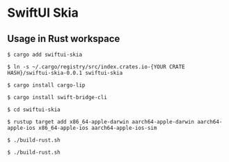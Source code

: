 # SwiftUI Skia

## Usage in Rust workspace

```shell
$ cargo add swiftui-skia
```

```shell
$ ln -s ~/.cargo/registry/src/index.crates.io-{YOUR CRATE HASH}/swiftui-skia-0.0.1 swiftui-skia
```

```shell
$ cargo install cargo-lip

$ cargo install swift-bridge-cli
```

```shell
$ cd swiftui-skia

$ rustup target add x86_64-apple-darwin aarch64-apple-darwin aarch64-apple-ios x86_64-apple-ios aarch64-apple-ios-sim

$ ./build-rust.sh

$ ./build-rust.sh
```